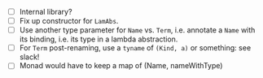 - [ ] Internal library?
- [ ] Fix up constructor for `LamAbs`.
- [ ] Use another type parameter for `Name` vs. `Term`, i.e. annotate a `Name`
  with its binding, i.e. its type in a lambda abstraction.
- [ ] For `Term` post-renaming, use a `tyname` of `(Kind, a)` or something: see
  slack!
- [ ] Monad would have to keep a map of (Name, nameWithType)
